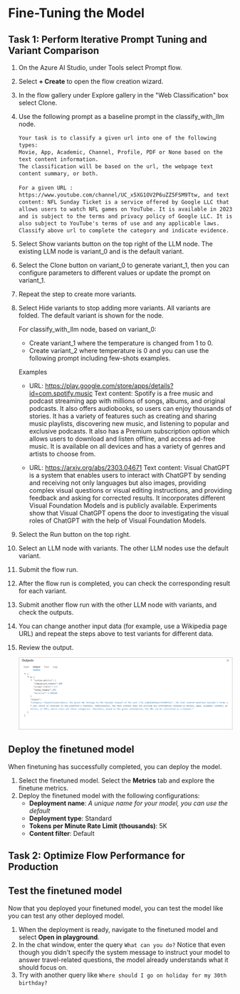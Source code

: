 # Fine-Tuning the Model 

## Task 1: Perform Iterative Prompt Tuning and Variant Comparison 

1. On the Azure AI Studio, under Tools select Prompt flow.
1. Select **+ Create** to open the flow creation wizard.
1. In the flow gallery under Explore gallery in the "Web Classification" box select Clone.
1. Use the following prompt as a baseline prompt in the classify_with_llm node.

   ```
   Your task is to classify a given url into one of the following types:
   Movie, App, Academic, Channel, Profile, PDF or None based on the text content information.
   The classification will be based on the url, the webpage text content summary, or both.

   For a given URL : https://www.youtube.com/channel/UC_x5XG1OV2P6uZZ5FSM9Ttw, and text content: NFL Sunday Ticket is a service offered by Google LLC that allows users to watch NFL games on YouTube. It is available in 2023 and is subject to the terms and privacy policy of Google LLC. It is also subject to YouTube's terms of use and any applicable laws.
   Classify above url to complete the category and indicate evidence.

   ```

1. Select Show variants button on the top right of the LLM node. The existing LLM node is variant_0 and is the default variant.
1. Select the Clone button on variant_0 to generate variant_1, then you can configure parameters to different values or update the prompt on variant_1.
1. Repeat the step to create more variants.
1. Select Hide variants to stop adding more variants. All variants are folded. The default variant is shown for the node.

   For classify_with_llm node, based on variant_0:
      
     - Create variant_1 where the temperature is changed from 1 to 0.
     - Create variant_2 where temperature is 0 and you can use the following prompt including few-shots examples.

    Examples

      - URL: https://play.google.com/store/apps/details?id=com.spotify.music 
Text content: Spotify is a free music and podcast streaming app with millions of songs, albums, and original podcasts. It also offers audiobooks, so users can enjoy thousands of stories. It has a variety of features such as creating and sharing music playlists, discovering new music, and listening to popular and exclusive podcasts. It also has a Premium subscription option which allows users to download and listen offline, and access ad-free music. It is available on all devices and has a variety of genres and artists to choose from. 

     - URL: https://arxiv.org/abs/2303.04671 
Text content: Visual ChatGPT is a system that enables users to interact with ChatGPT by sending and receiving not only languages but also images, providing complex visual questions or visual editing instructions, and providing feedback and asking for corrected results. It incorporates different Visual Foundation Models and is publicly available. Experiments show that Visual ChatGPT opens the door to investigating the visual roles of ChatGPT with the help of Visual Foundation Models.


1. Select the Run button on the top right.
1. Select an LLM node with variants. The other LLM nodes use the default variant.
1. Submit the flow run.
1. After the flow run is completed, you can check the corresponding result for each variant.
1. Submit another flow run with the other LLM node with variants, and check the outputs.
1. You can change another input data (for example, use a Wikipedia page URL) and repeat the steps above to test variants for different data.
1. Review the output.

   ![](./media/image-34.png)
    
## Deploy the finetuned model

When finetuning has successfully completed, you can deploy the model.

1. Select the finetuned model. Select the **Metrics** tab and explore the finetune metrics.
1. Deploy the finetuned model with the following configurations:
    - **Deployment name**: *A unique name for your model, you can use the default*
    - **Deployment type**: Standard
    - **Tokens per Minute Rate Limit (thousands)**: 5K
    - **Content filter**: Default

## Task 2: Optimize Flow Performance for Production 

## Test the finetuned model

Now that you deployed your finetuned model, you can test the model like you can test any other deployed model.

1. When the deployment is ready, navigate to the finetuned model and select **Open in playground**.
1. In the chat window, enter the query `What can you do?`
    Notice that even though you didn't specify the system message to instruct your model to answer travel-related questions, the model already understands what it should focus on.
1. Try with another query like `Where should I go on holiday for my 30th birthday?`
